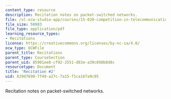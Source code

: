 ```yaml
---
content_type: resource
description: Recitation notes on packet-switched networks.
file: /ol-ocw-studio-app/courses/15-020-competition-in-telecommunications-fall-2003/829d76907f49a27c7a15f1ca167a9c85_rec2.pdf
file_size: 50983
file_type: application/pdf
learning_resource_types:
- Recitations
license: https://creativecommons.org/licenses/by-nc-sa/4.0/
ocw_type: OCWFile
parent_title: Recitations
parent_type: CourseSection
parent_uid: 85901ee8-cf92-2551-d83e-a39c898b8d8c
resourcetype: Document
title: 'Recitation #2'
uid: 829d7690-7f49-a27c-7a15-f1ca167a9c85
---
```

Recitation notes on packet-switched networks.